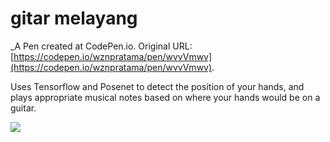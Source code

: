 # gitar melayang
 _A Pen created at CodePen.io. Original URL: [https://codepen.io/wznpratama/pen/wvvVmwv](https://codepen.io/wznpratama/pen/wvvVmwv).

 Uses Tensorflow and Posenet to detect the position of your hands, and plays appropriate musical notes based on where your hands would be on a guitar.
 
 <img src="https://user-images.githubusercontent.com/36310040/69803342-85b07e80-120e-11ea-9862-3a4319f59c8a.pngf">

